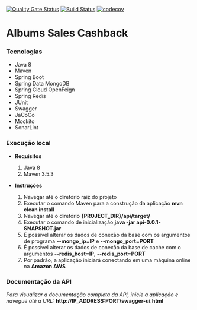 [![Quality Gate Status](https://sonarcloud.io/api/project_badges/measure?project=albums-sales-cashback&metric=alert_status)](https://sonarcloud.io/dashboard?id=albums-sales-cashback) 
[![Build Status](https://travis-ci.com/rafaelbarbiero/cashback-application.svg?branch=master)](https://travis-ci.com/rafaelbarbiero/cashback-application)
[![codecov](https://codecov.io/gh/rafaelbarbiero/albums-sales-cashback/branch/master/graph/badge.svg)](https://codecov.io/gh/rafaelbarbiero/albums-sales-cashback)

# Albums Sales Cashback

### Tecnologias
* Java 8
* Maven
* Spring Boot
* Spring Data MongoDB
* Spring Cloud OpenFeign
* Spring Redis
* JUnit
* Swagger
* JaCoCo
* Mockito
* SonarLint
### Execução local
* **Requisitos**
    1. Java 8
    2. Maven 3.5.3

* **Instruções**
    1. Navegar até o diretório raiz do projeto
    2. Executar o comando Maven para a construção da aplicação **mvn clean install**
    3. Navegar até o diretório **{PROJECT_DIR}/api/target/**
    3. Executar o comando de inicialização **java -jar api-0.0.1-SNAPSHOT.jar**
    5. É possível alterar os dados de conexão da base com os argumentos de programa **--mongo_ip=IP** e **--mongo_port=PORT**
    6. É possível alterar os dados de conexão da base de cache com o argumentos **--redis_host=IP**, **--redis_port=PORT**
    7. Por padrão, a aplicação iniciará conectando em uma máquina online na **Amazon AWS**

### Documentação da API
_Para visualizar a documentação completa da API, inicie a aplicação e navegue até a URL:_ **http://IP_ADDRESS:PORT/swagger-ui.html**
